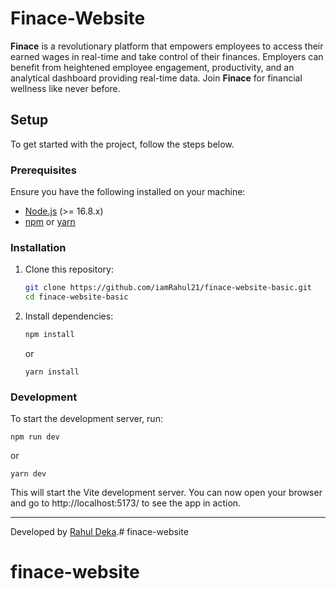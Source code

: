 # Finace-Website

**Finace** is a revolutionary platform that empowers employees to access their earned wages in real-time and take control of their finances. Employers can benefit from heightened employee engagement, productivity, and an analytical dashboard providing real-time data. Join **Finace** for financial wellness like never before.

## Setup

To get started with the project, follow the steps below.

### Prerequisites

Ensure you have the following installed on your machine:

- [Node.js](https://nodejs.org/en/) (>= 16.8.x)
- [npm](https://www.npmjs.com/) or [yarn](https://yarnpkg.com/)

### Installation

1. Clone this repository:

   ```bash
   git clone https://github.com/iamRahul21/finace-website-basic.git
   cd finace-website-basic

2. Install dependencies:

    ```bash
    npm install
    ```
    or
    ```
    yarn install
    ```

### Development

   To start the development server, run:
   
   ```bah
   npm run dev
   ```
   or
   ```
   yarn dev
   ```

This will start the Vite development server. You can now open your browser and go to http://localhost:5173/ to see the app in action.

---
Developed by [Rahul Deka](https://rahul-deka.is-a.dev/).# finace-website
# finace-website
